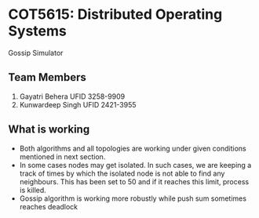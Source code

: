 # COT5615: Distributed Operating Systems
Gossip Simulator

## Team Members
1. Gayatri Behera UFID 3258-9909
2. Kunwardeep Singh UFID 2421-3955

## What is working
- Both algorithms and all topologies are working under given conditions mentioned in next section.
- In some cases nodes may get isolated. In such cases, we are keeping a track of times by which the isolated node is not able to find any neighbours. This has been set to 50 and if it reaches this limit, process is killed.
- Gossip algorithm is working more robustly while push sum sometimes reaches deadlock


